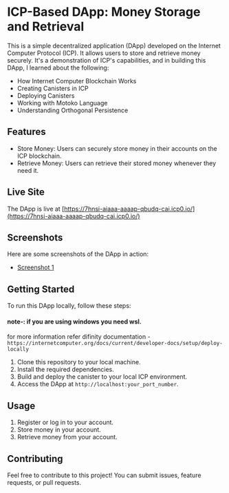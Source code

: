 
# ICP-Based DApp: Money Storage and Retrieval

This is a simple decentralized application (DApp) developed on the Internet Computer Protocol (ICP). It allows users to store and retrieve money securely. It's a demonstration of ICP's capabilities, and in building this DApp, I learned about the following:

- How Internet Computer Blockchain Works
- Creating Canisters in ICP
- Deploying Canisters
- Working with Motoko Language
- Understanding Orthogonal Persistence

## Features

- Store Money: Users can securely store money in their accounts on the ICP blockchain.
- Retrieve Money: Users can retrieve their stored money whenever they need it.

## Live Site

The DApp is live at [https://7hnsi-aiaaa-aaaap-qbudq-cai.icp0.io/](https://7hnsi-aiaaa-aaaap-qbudq-cai.icp0.io/)

## Screenshots

Here are some screenshots of the DApp in action:

- [Screenshot 1](screenshots/Screenshot.png)


## Getting Started

To run this DApp locally, follow these steps:

#### note-: if you are using windows you need wsl.
for more information refer difinity documentation - `https://internetcomputer.org/docs/current/developer-docs/setup/deploy-locally`

1. Clone this repository to your local machine.
2. Install the required dependencies.
3. Build and deploy the canister to your local ICP environment.
4. Access the DApp at `http://localhost:your_port_number`.

## Usage

1. Register or log in to your account.
2. Store money in your account.
3. Retrieve money from your account.

## Contributing

Feel free to contribute to this project! You can submit issues, feature requests, or pull requests.

